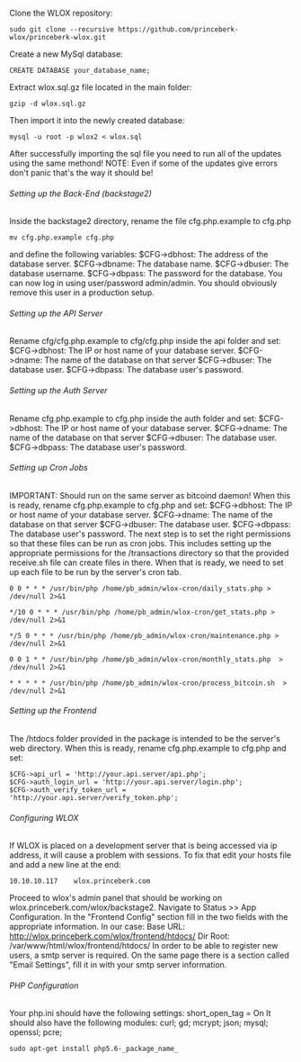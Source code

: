 Clone the WLOX repository:
```
sudo git clone --recursive https://github.com/princeberk-wlox/princeberk-wlox.git
```

Create a new MySql database:

```
CREATE DATABASE your_database_name;
```

Extract wlox.sql.gz file located in the main folder:

```
gzip -d wlox.sql.gz
```

Then import it into the newly created database:

```
mysql -u root -p wlox2 < wlox.sql
```

After successfully importing the sql file you need to run all of the updates using the same methond! NOTE: Even if some of the updates give errors don't panic that's the way it should be!

###### Setting up the Back-End (backstage2)

Inside the backstage2 directory, rename the file cfg.php.example to cfg.php

```
mv cfg.php.example cfg.php
```

and define the following variables: $CFG->dbhost: The address of the database server. $CFG->dbname: The database name. $CFG->dbuser: The database username. $CFG->dbpass: The password for the database. You can now log in using user/password admin/admin. You should obviously remove this user in a production setup.

###### Setting up the API Server

Rename cfg/cfg.php.example to cfg/cfg.php inside the api folder and set: $CFG->dbhost: The IP or host name of your database server. $CFG->dname: The name of the database on that server $CFG->dbuser: The database user. $CFG->dbpass: The database user's password.

###### Setting up the Auth Server

Rename cfg.php.example to cfg.php inside the auth folder and set: $CFG->dbhost: The IP or host name of your database server. $CFG->dname: The name of the database on that server $CFG->dbuser: The database user. $CFG->dbpass: The database user's password.

###### Setting up Cron Jobs

IMPORTANT: Should run on the same server as bitcoind daemon! When this is ready, rename cfg.php.example to cfg.php and set: $CFG->dbhost: The IP or host name of your database server. $CFG->dname: The name of the database on that server $CFG->dbuser: The database user. $CFG->dbpass: The database user's password. The next step is to set the right permissions so that these files can be run as cron jobs. This includes setting up the appropriate permissions for the /transactions directory so that the provided receive.sh file can create files in there. When that is ready, we need to set up each file to be run by the server's cron tab.

```
0 0 * * * /usr/bin/php /home/pb_admin/wlox-cron/daily_stats.php > /dev/null 2>&1

*/10 0 * * * /usr/bin/php /home/pb_admin/wlox-cron/get_stats.php > /dev/null 2>&1

*/5 0 * * * /usr/bin/php /home/pb_admin/wlox-cron/maintenance.php > /dev/null 2>&1

0 0 1 * * /usr/bin/php /home/pb_admin/wlox-cron/monthly_stats.php  > /dev/null 2>&1

* * * * * /usr/bin/php /home/pb_admin/wlox-cron/process_bitcoin.sh  > /dev/null 2>&1
```

###### Setting up the Frontend

The /htdocs folder provided in the package is intended to be the server's web directory. When this is ready, rename cfg.php.example to cfg.php and set: 
```
$CFG->api_url = 'http://your.api.server/api.php';
$CFG->auth_login_url = 'http://your.api.server/login.php';
$CFG->auth_verify_token_url = 'http://your.api.server/verify_token.php';
```

###### Configuring WLOX

If WLOX is placed on a development server that is being accessed via ip address, it will cause a problem with sessions. To fix that edit your hosts file and add a new line at the end:

```
10.10.10.117    wlox.princeberk.com
```

Proceed to wlox's admin panel that should be working on wlox.princeberk.com/wlox/backstage2\. Navigate to Status >> App Configuration. In the "Frontend Config" section fill in the two fields with the appropriate information. In our case: Base URL: http://wlox.princeberk.com/wlox/frontend/htdocs/ Dir Root: /var/www/html/wlox/frontend/htdocs/ In order to be able to register new users, a smtp server is required. On the same page there is a section called "Email Settings", fill it in with your smtp server information.

###### PHP Configuration

Your php.ini should have the following settings: short_open_tag = On It should also have the following modules: 
curl;
gd;
mcrypt;
json;
mysql;
openssl;
pcre;

```
sudo apt-get install php5.6-_package_name_
```
